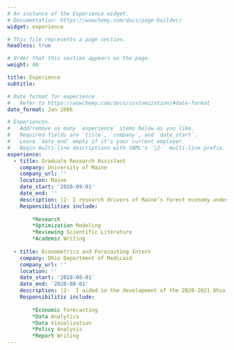 ```yaml
---
# An instance of the Experience widget.
# Documentation: https://wowchemy.com/docs/page-builder/
widget: experience

# This file represents a page section.
headless: true

# Order that this section appears on the page.
weight: 40

title: Experience
subtitle:

# Date format for experience
#   Refer to https://wowchemy.com/docs/customization/#date-format
date_format: Jan 2006

# Experiences.
#   Add/remove as many `experience` items below as you like.
#   Required fields are `title`, `company`, and `date_start`.
#   Leave `date_end` empty if it's your current employer.
#   Begin multi-line descriptions with YAML's `|2-` multi-line prefix.
experience:
  - title: Graduate Research Assistant
    company: University of Maine
    company_url: ''
    location: Maine
    date_start: '2020-09-01'
    date_end: ''
    description: |2- I research drivers of Maine’s forest economy under varying political, economic, and environmental scenarios using dynamic, intertemporal optimization models.
    Responsibilities include:
    
        *Research
        *Optimization Modeling
        *Reviewing Scientific Literature
        *Academic Writing
        
  - title: Econometrics and Forecasting Intern
    company: Ohio Department of Medicaid
    company_url: ''
    location: ''
    date_start: '2018-08-01'
    date_end: '2020-08-01'
    description: |2-  I aided in the development of the 2020-2021 Ohio Medicaid budget by analyzing Medicaid expenditures, enrollment qualifications, and changes in caseload.
    Responsibilitis include:
    
        *Economic Forecasting
        *Data Analytics
        *Data Visualization
        *Policy Analysis
        *Report Writing
---
```

